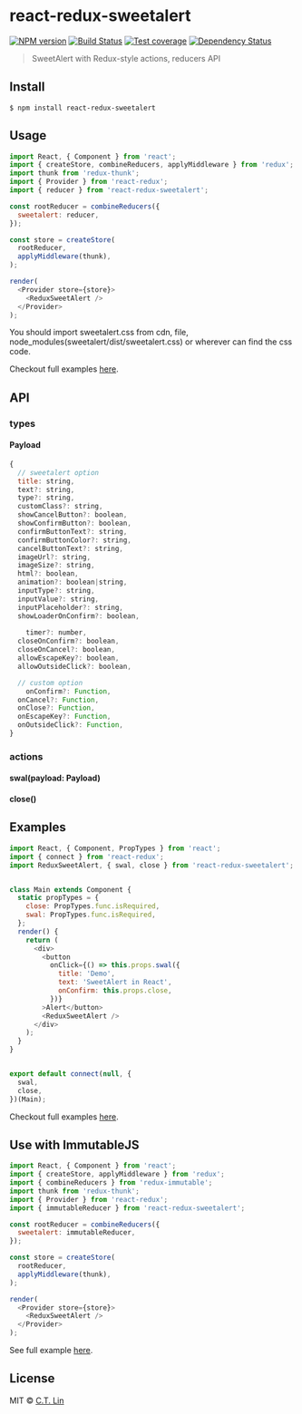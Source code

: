 # react-redux-sweetalert

[![NPM version][npm-image]][npm-url]
[![Build Status][travis-image]][travis-url]
[![Test coverage][coveralls-image]][coveralls-url]
[![Dependency Status][david_img]][david_site]

> SweetAlert with Redux-style actions, reducers API


## Install

```
$ npm install react-redux-sweetalert
```


## Usage

```js
import React, { Component } from 'react';
import { createStore, combineReducers, applyMiddleware } from 'redux';
import thunk from 'redux-thunk';
import { Provider } from 'react-redux';
import { reducer } from 'react-redux-sweetalert';

const rootReducer = combineReducers({
  sweetalert: reducer,
});

const store = createStore(
  rootReducer,
  applyMiddleware(thunk),
);

render(
  <Provider store={store}>
    <ReduxSweetAlert />
  </Provider>
);
```

You should import sweetalert.css from cdn, file, node_modules(sweetalert/dist/sweetalert.css) or wherever can find the css code.

Checkout full examples [here](https://github.com/chentsulin/react-redux-sweetalert/tree/master/examples).

## API

### types

#### Payload

```js
{
  // sweetalert option
  title: string,
  text?: string,
  type?: string,
  customClass?: string,
  showCancelButton?: boolean,
  showConfirmButton?: boolean,
  confirmButtonText?: string,
  confirmButtonColor?: string,
  cancelButtonText?: string,
  imageUrl?: string,
  imageSize?: string,
  html?: boolean,
  animation?: boolean|string,
  inputType?: string,
  inputValue?: string,
  inputPlaceholder?: string,
  showLoaderOnConfirm?: boolean,
	
	timer?: number,
  closeOnConfirm?: boolean,
  closeOnCancel?: boolean,
  allowEscapeKey?: boolean,
  allowOutsideClick?: boolean,

  // custom option
	onConfirm?: Function,
  onCancel?: Function,
  onClose?: Function,
  onEscapeKey?: Function,
  onOutsideClick?: Function,
}
```

### actions

#### swal(payload: Payload)

#### close()

## Examples

```js
import React, { Component, PropTypes } from 'react';
import { connect } from 'react-redux';
import ReduxSweetAlert, { swal, close } from 'react-redux-sweetalert'; // eslint-disable-line


class Main extends Component {
  static propTypes = {
    close: PropTypes.func.isRequired,
    swal: PropTypes.func.isRequired,
  };
  render() {
    return (
      <div>
        <button
          onClick={() => this.props.swal({
            title: 'Demo',
            text: 'SweetAlert in React',
            onConfirm: this.props.close,
          })}
        >Alert</button>
        <ReduxSweetAlert />
      </div>
    );
  }
}


export default connect(null, {
  swal,
  close,
})(Main);
```

Checkout full examples [here](./examples).

## Use with ImmutableJS

```js
import React, { Component } from 'react';
import { createStore, applyMiddleware } from 'redux';
import { combineReducers } from 'redux-immutable';
import thunk from 'redux-thunk';
import { Provider } from 'react-redux';
import { immutableReducer } from 'react-redux-sweetalert';

const rootReducer = combineReducers({
  sweetalert: immutableReducer,
});

const store = createStore(
  rootReducer,
  applyMiddleware(thunk),
);

render(
  <Provider store={store}>
    <ReduxSweetAlert />
  </Provider>
);
```

See full example [here](https://github.com/chentsulin/react-redux-sweetalert/tree/master/examples/immutable/components/App.js).

## License

MIT © [C.T. Lin](https://github.com/chentsulin/react-redux-sweetalert)

[npm-image]: https://badge.fury.io/js/react-redux-sweetalert.svg
[npm-url]: https://npmjs.org/package/react-redux-sweetalert
[travis-image]: https://travis-ci.org/chentsulin/react-redux-sweetalert.svg?branch=master
[travis-url]: https://travis-ci.org/chentsulin/react-redux-sweetalert
[coveralls-image]: https://coveralls.io/repos/chentsulin/react-redux-sweetalert/badge.svg?branch=master&service=github
[coveralls-url]: https://coveralls.io/r/chentsulin/react-redux-sweetalert?branch=master
[david_img]: https://david-dm.org/chentsulin/react-redux-sweetalert.svg
[david_site]: https://david-dm.org/chentsulin/react-redux-sweetalert

